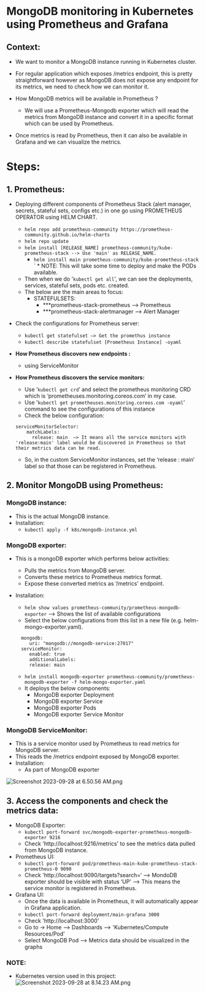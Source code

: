 # MongoDB monitoring in Kubernetes using Prometheus and Grafana  

## Context:
* We want to monitor a MongoDB instance running in Kubernetes cluster.
* For regular application which exposes /metrics endpoint, this is pretty straightforward however as MongoDB does not expose any endpoint for its metrics, we need to check how we can monitor it.

* How MongoDB metrics will be available in Prometheus ?
  * We will use a Prometheus-Mongodb exporter which will read the metrics from MongoDB instance and convert it in a specific format which can be used by Prometheus.

* Once metrics is read by Prometheus, then it can also be available in Grafana and we can visualize the metrics.


# Steps:
## 1. Prometheus:
* Deploying different components of Prometheus Stack (alert manager, secrets, stateful sets, configs etc.) in one go using PROMETHEUS OPERATOR using HELM CHART.
  * `helm repo add prometheus-community https://prometheus-community.github.io/helm-charts`
  * `helm repo update`
  * `helm install [RELEASE_NAME] prometheus-community/kube-prometheus-stack --> Use 'main' as RELEASE_NAME.`
    * `helm install main prometheus-community/kube-prometheus-stack`
`  * NOTE: This will take some time to deploy and make the PODs available.
  * Then when we do '`kubectl get all`', we can see the deployments, services, stateful sets, pods etc. created.
  * The below are the main areas to focus:
    * STATEFULSETS:
      * ***prometheus-stack-prometheus --> Prometheus 
      * ***prometheus-stack-alertmanager --> Alert Manager 


* Check the configurations for Prometheus server:
  * `kubectl get statefulset —> Get the promethus instance` 
  * `kubectl describe statefulset [Prometheus Instance] -oyaml`

* **How Prometheus discovers new endpoints :**
  * using ServiceMonitor

* **How Prometheus discovers the service monitors:**
  * Use ‘`kubectl get crd`’ and select the prometheus monitoring CRD which is ‘prometheuses.monitoring.coreos.com’ in my case. 
  * Use '`kubectl get prometheuses.monitoring.coreos.com -oyaml`’ command to see the configurations of this instance 
  * Check the  below configuration:
  ```
  serviceMonitorSelector:
      matchLabels:
        release: main  —> It means all the service monitors with 'release:main' label would be discovered in Prometheus so that their metrics data can be read.
  ```
  * So, in the custom ServiceMonitor instances, set the ‘release : main’ label so that those can be registered in Prometheus.


## 2. Monitor MongoDB using Prometheus:
### MongoDB instance:
  * This is the actual MongoDB instance. 
  * Installation:
    * `kubectl apply -f k8s/mongodb-instance.yml`

### MongoDB exporter:
  * This is a mongoDB exporter which performs below activities:
    * Pulls the metrics from MongoDB server. 
    * Converts these metrics to Prometheus metrics format. 
    * Expose these converted metrics as ‘/metrics' endpoint. 
  * Installation:
    * `helm show values prometheus-community/prometheus-mongodb-exporter`    —> Shows the list of available configurations
    * Select the below configurations from this list in a new file (e.g. helm-mongo-exporter.yaml).
    ```
      mongodb:
         uri: "mongodb://mongodb-service:27017"
      serviceMonitor:
         enabled: true
         additionalLabels:
         release: main
    ``` 

    * `helm install mongodb-exporter prometheus-community/prometheus-mongodb-exporter -f helm-mongo-exporter.yaml`
    * It deploys the below components:
      * MongoDB exporter Deployment
      * MongoDB exporter Service
      * MongoDB exporter Pods
      * MongoDB exporter Service Monitor


    
### MongoDB ServiceMonitor:
  * This is a service monitor used by Prometheus to read metrics for MongoDB server. 
  * This reads the /metrics endpoint exposed by MongoDB exporter.
  * Installation:
    * As part of MongoDB exporter

![Screenshot 2023-09-28 at 6.50.56 AM.png](..%2F..%2F..%2F..%2F..%2F..%2FDesktop%2FScreenshot%202023-09-28%20at%206.50.56%20AM.png)


## 3. Access the components and check the metrics data:

* MongoDB Exporter:
  * `kubectl port-forward svc/mongodb-exporter-prometheus-mongodb-exporter 9216` 
  * Check 'http://localhost:9216/metrics' to see the metrics data pulled from MongoDB instance.
* Prometheus UI:
  * `kubectl port-forward pod/prometheus-main-kube-prometheus-stack-prometheus-0 9090` 
  * Check 'http://localhost:9090/targets?search=‘ —> MondoDB exporter should be visible with status ‘UP' --> This means the service monitor is registered in Prometheus.   
* Grafana UI:
  * Once the data is available in Prometheus, it will automatically appear in Grafana application. 
  * `kubectl port-forward deployment/main-grafana 3000` 
  * Check 'http://localhost:3000’ 
  * Go to -> Home —> Dashboards —> 'Kubernetes/Compute Resources/Pod' 
  * Select MongoDB Pod —> Metrics data should be visualized in the graphs



### NOTE: 
* Kubernetes version used in this project:
![Screenshot 2023-09-28 at 8.14.23 AM.png](..%2F..%2F..%2F..%2F..%2F..%2FDesktop%2FScreenshot%202023-09-28%20at%208.14.23%20AM.png)








  
 